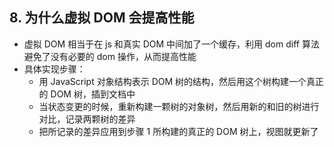 ## 8. 为什么虚拟 DOM 会提高性能

- 虚拟 DOM 相当于在 js 和真实 DOM 中间加了一个缓存，利用 dom diff 算法避免了没有必要的 dom 操作，从而提高性能
- 具体实现步骤：
  - 用 JavaScript 对象结构表示 DOM 树的结构，然后用这个树构建一个真正的 DOM 树，插到文档中
  - 当状态变更的时候，重新构建一颗树的对象树，然后用新的和旧的树进行对比，记录两颗树的差异
  - 把所记录的差异应用到步骤 1 所构建的真正的 DOM 树上，视图就更新了
